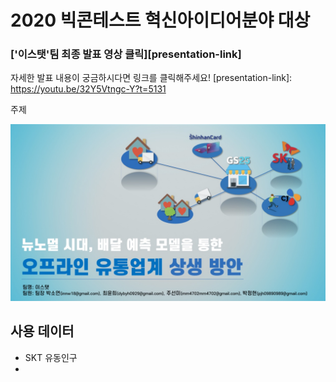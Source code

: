 # 2020 빅콘테스트 혁신아이디어분야 대상

### ['이스탯'팀 최종 발표 영상 클릭][presentation-link]  
자세한 발표 내용이 궁금하시다면 링크를 클릭해주세요!
[presentation-link]: https://youtu.be/32Y5Vtngc-Y?t=5131

주제

![image-1](./Image/1.jpg)

## 사용 데이터
- SKT 유동인구
- 
